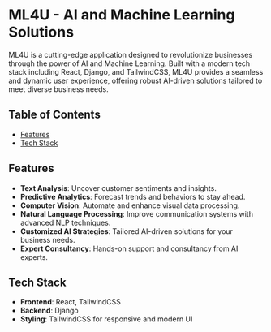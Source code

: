 # ML4U - AI and Machine Learning Solutions

ML4U is a cutting-edge application designed to revolutionize businesses through the power of AI and Machine Learning. Built with a modern tech stack including React, Django, and TailwindCSS, ML4U provides a seamless and dynamic user experience, offering robust AI-driven solutions tailored to meet diverse business needs.

## Table of Contents
- [Features](#features)
- [Tech Stack](#tech-stack)

## Features
- **Text Analysis**: Uncover customer sentiments and insights.
- **Predictive Analytics**: Forecast trends and behaviors to stay ahead.
- **Computer Vision**: Automate and enhance visual data processing.
- **Natural Language Processing**: Improve communication systems with advanced NLP techniques.
- **Customized AI Strategies**: Tailored AI-driven solutions for your business needs.
- **Expert Consultancy**: Hands-on support and consultancy from AI experts.

## Tech Stack
- **Frontend**: React, TailwindCSS
- **Backend**: Django
- **Styling**: TailwindCSS for responsive and modern UI